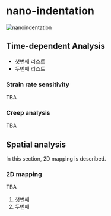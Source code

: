 # nano-indentation

![nanoindentation](https://lh6.googleusercontent.com/IqLJ2SiiVdaK6nKlUn8JCxMDKLgKzbBSFY8i9RJ0UEQdsiufEUsVYkJjJLJcXLx-lndmKx3cxKth-016L-MD2bHnf9vEBLoCeW7iNjgvOIn8OKgBXQP16IdxlwK-SSftPg=w1280)

## Time-dependent Analysis
* 첫번째 리스트
* 두번째 리스트

### Strain rate sensitivity
TBA
### Creep analysis
TBA

## Spatial analysis
In this section, 2D mapping is described.  
  
### 2D mapping
TBA

1. 첫번째
2. 두번째
